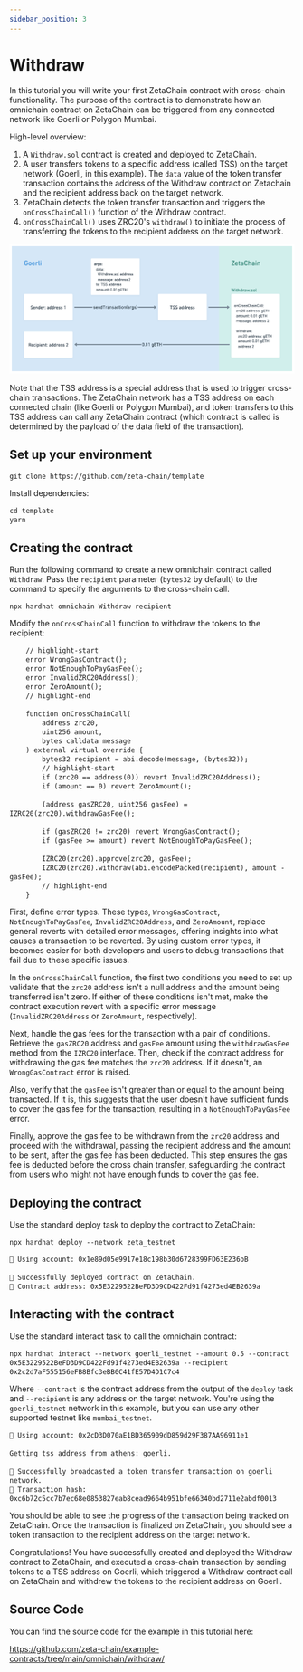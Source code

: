 ```yaml
---
sidebar_position: 3
---
```


# Withdraw

In this tutorial you will write your first ZetaChain contract with cross-chain
functionality. The purpose of the contract is to demonstrate how an omnichain
contract on ZetaChain can be triggered from any connected network like Goerli or
Polygon Mumbai.

High-level overview:

1. A `Withdraw.sol` contract is created and deployed to ZetaChain.
2. A user transfers tokens to a specific address (called TSS) on the target
   network (Goerli, in this example). The `data` value of the token transfer
   transaction contains the address of the Withdraw contract on Zetachain and
   the recipient address back on the target network.
3. ZetaChain detects the token transfer transaction and triggers the
   `onCrossChainCall()` function of the Withdraw contract.
4. `onCrossChainCall()` uses ZRC20's `withdraw()` to initiate the process of
   transferring the tokens to the recipient address on the target network.

![High-level overview of a cross-chain transaction](./img/withdraw.png)

Note that the TSS address is a special address that is used to trigger
cross-chain transactions. The ZetaChain network has a TSS address on each
connected chain (like Goerli or Polygon Mumbai), and token transfers to this TSS
address can call any ZetaChain contract (which contract is called is determined
by the payload of the data field of the transaction).

## Set up your environment

```
git clone https://github.com/zeta-chain/template
```

Install dependencies:

```
cd template
yarn
```

## Creating the contract

Run the following command to create a new omnichain contract called `Withdraw`.
Pass the `recipient` parameter (`bytes32` by default) to the command to specify
the arguments to the cross-chain call.

```
npx hardhat omnichain Withdraw recipient
```

Modify the `onCrossChainCall` function to withdraw the tokens to the recipient:

```solidity title="contracts/Withdraw.sol"
    // highlight-start
    error WrongGasContract();
    error NotEnoughToPayGasFee();
    error InvalidZRC20Address();
    error ZeroAmount();
    // highlight-end

    function onCrossChainCall(
        address zrc20,
        uint256 amount,
        bytes calldata message
    ) external virtual override {
        bytes32 recipient = abi.decode(message, (bytes32));
        // highlight-start
        if (zrc20 == address(0)) revert InvalidZRC20Address();
        if (amount == 0) revert ZeroAmount();

        (address gasZRC20, uint256 gasFee) = IZRC20(zrc20).withdrawGasFee();

        if (gasZRC20 != zrc20) revert WrongGasContract();
        if (gasFee >= amount) revert NotEnoughToPayGasFee();

        IZRC20(zrc20).approve(zrc20, gasFee);
        IZRC20(zrc20).withdraw(abi.encodePacked(recipient), amount - gasFee);
        // highlight-end
    }
```

First, define error types. These types, `WrongGasContract`,
`NotEnoughToPayGasFee`, `InvalidZRC20Address`, and `ZeroAmount`, replace general
reverts with detailed error messages, offering insights into what causes a
transaction to be reverted. By using custom error types, it becomes easier for
both developers and users to debug transactions that fail due to these specific
issues.

In the `onCrossChainCall` function, the first two conditions you need to set up
validate that the `zrc20` address isn't a null address and the amount being
transferred isn't zero. If either of these conditions isn't met, make the
contract execution revert with a specific error message (`InvalidZRC20Address`
or `ZeroAmount`, respectively).

Next, handle the gas fees for the transaction with a pair of conditions.
Retrieve the `gasZRC20` address and `gasFee` amount using the `withdrawGasFee`
method from the `IZRC20` interface. Then, check if the contract address for
withdrawing the gas fee matches the `zrc20` address. If it doesn't, an
`WrongGasContract` error is raised.

Also, verify that the `gasFee` isn't greater than or equal to the amount being
transacted. If it is, this suggests that the user doesn't have sufficient funds
to cover the gas fee for the transaction, resulting in a `NotEnoughToPayGasFee`
error.

Finally, approve the gas fee to be withdrawn from the `zrc20` address and
proceed with the withdrawal, passing the recipient address and the amount to be
sent, after the gas fee has been deducted. This step ensures the gas fee is
deducted before the cross chain transfer, safeguarding the contract from users
who might not have enough funds to cover the gas fee.

## Deploying the contract

Use the standard deploy task to deploy the contract to ZetaChain:

```
npx hardhat deploy --network zeta_testnet
```

```
🔑 Using account: 0x1e89d05e9917e18c198b30d6728399FD63E236bB

🚀 Successfully deployed contract on ZetaChain.
📜 Contract address: 0x5E3229522BeFD3D9CD422Fd91f4273ed4EB2639a
```

## Interacting with the contract

Use the standard interact task to call the omnichain contract:

```
npx hardhat interact --network goerli_testnet --amount 0.5 --contract 0x5E3229522BeFD3D9CD422Fd91f4273ed4EB2639a --recipient 0x2c2d7aF555156eFB8Bfc3eBB0C41fE57D4D1C7c4
```

Where `--contract` is the contract address from the output of the `deploy` task
and `--recipient` is any address on the target network. You're using the
`goerli_testnet` network in this example, but you can use any other supported
testnet like `mumbai_testnet`.

```
🔑 Using account: 0x2cD3D070aE1BD365909dD859d29F387AA96911e1

Getting tss address from athens: goerli.

🚀 Successfully broadcasted a token transfer transaction on goerli network.
📝 Transaction hash: 0xc6b72c5cc7b7ec68e0853827eab8cead9664b951bfe66340bd2711e2abdf0013
```

You should be able to see the progress of the transaction being tracked on ZetaChain. Once the
transaction is finalized on ZetaChain, you should see a token transaction to the
recipient address on the target network.

Congratulations! You have successfully created and deployed the Withdraw
contract to ZetaChain, and executed a cross-chain transaction by sending tokens
to a TSS address on Goerli, which triggered a Withdraw contract call on
ZetaChain and withdrew the tokens to the recipient address on Goerli.

## Source Code

You can find the source code for the example in this tutorial here:

https://github.com/zeta-chain/example-contracts/tree/main/omnichain/withdraw/
